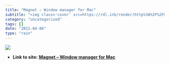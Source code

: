 ```yaml
---
title: "Magnet – Window manager for Mac"
subtitle: "<img class='cover' src=https://rdl.ink/render/http%3A%2F%2Fmagnet.crowdcafe.com>"
category: "uncategorized"
tags: []
date: "2021-04-06"
type: "rain"
---
```

<img class="cover" src=https://rdl.ink/render/http%3A%2F%2Fmagnet.crowdcafe.com>


* **Link to site:** **[Magnet – Window manager for Mac](http://magnet.crowdcafe.com)**